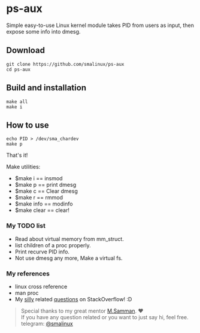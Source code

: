 # ps-aux
Simple easy-to-use Linux kernel module takes PID from users as input, then expose some info into dmesg.

## Download
```
git clone https://github.com/smalinux/ps-aux
cd ps-aux
```

## Build and installation
```
make all
make i
```
## How to use
```
echo PID > /dev/sma_chardev
make p
```

That's it!

Make utilities:
* $make i == insmod
* $make p == print dmesg
* $make c == Clear dmesg
* $make r == rmmod
* $make info == modinfo
* $make clear == clear!

### My TODO list
* Read about virtual memory from mm_struct.
* list children of a proc properly.
* Print recurve PID info.
* Not use dmesg any more, Make a virtual fs.

### My references
* linux cross reference
* man proc
* My [silly](https://stackoverflow.com/q/61211757/5688267) related [questions](https://stackoverflow.com/q/61295277/5688267) on StackOverflow! :D

> Special thanks to my great mentor [M.Samman](https://github.com/sammantic). :heart:  
If you have any question related or you want to just say hi, feel free. telegram: [@smalinux](https://web.telegram.org/@smalinux)
